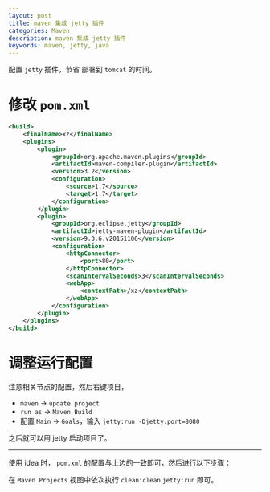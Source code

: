 ```yaml
---
layout: post
title: maven 集成 jetty 插件
categories: Maven
description: maven 集成 jetty 插件
keywords: maven, jetty, java
---
```


配置 `jetty` 插件，节省 部署到 `tomcat` 的时间。

# 修改 `pom.xml`

```xml
<build>
    <finalName>xz</finalName>
    <plugins>
        <plugin>
            <groupId>org.apache.maven.plugins</groupId>
            <artifactId>maven-compiler-plugin</artifactId>
            <version>3.2</version>
            <configuration>
                <source>1.7</source>
                <target>1.7</target>
            </configuration>
        </plugin>
        <plugin>
            <groupId>org.eclipse.jetty</groupId>
            <artifactId>jetty-maven-plugin</artifactId>
            <version>9.3.6.v20151106</version>
            <configuration>
                <httpConnector>
                    <port>80</port>
                </httpConnector>
                <scanIntervalSeconds>3</scanIntervalSeconds>
                <webApp>
                    <contextPath>/xz</contextPath>
                </webApp>
            </configuration>
        </plugin>
    </plugins>
</build>
```

# 调整运行配置

注意相关节点的配置，然后右键项目，

- `maven` -> `update project`
- `run as` -> `Maven Build`
- 配置 `Main` -> `Goals`，输入 `jetty:run -Djetty.port=8080`


之后就可以用 jetty 启动项目了。

------

使用 idea 时， `pom.xml` 的配置与上边的一致即可，然后进行以下步骤：

在 `Maven Projects` 视图中依次执行 `clean:clean` `jetty:run` 即可。
